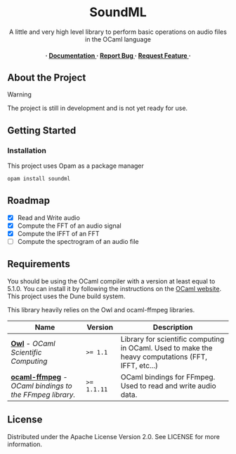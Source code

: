 <div align='center'>

<h1>SoundML</h1>
<p>A little and very high level library to perform basic operations on audio files in the OCaml language</p>

<h4> <span> · </span> <a href="https://github.com/gabyfle/SoundML/blob/master/README.md"> Documentation </a> <span> · </span> <a href="https://github.com/gabyfle/SoundML/issues"> Report Bug </a> <span> · </span> <a href="https://github.com/gabyfle/SoundML/issues"> Request Feature </a> · </h4>


</div>

## About the Project

> [!WARNING]
> The project is still in development and is not yet ready for use.

## Getting Started

### Installation

This project uses Opam as a package manager
```bash
opam install soundml
```


## Roadmap

* [x] Read and Write audio
* [x] Compute the FFT of an audio signal
* [x] Compute the IFFT of an FFT
* [ ] Compute the spectrogram of an audio file

## Requirements

You should be using the OCaml compiler with a version at least equal to 5.1.0. You can install it by following the instructions on the [OCaml website](https://ocaml.org/docs/install.html). This project uses the Dune build system.

This library heavily relies on the Owl and ocaml-ffmpeg libraries.

<div align=center>

| Name                                                                                                  | Version     | Description                                                                                        |
| ----------------------------------------------------------------------------------------------------- | ----------- | -------------------------------------------------------------------------------------------------- |
| [**Owl**](https://github.com/owlbarn/owl) - *OCaml Scientific Computing*                              | `>= 1.1`    | Library for scientific computing in OCaml. Used to make the heavy computations (FFT, IFFT, etc...) |
| [**ocaml-ffmpeg**](https://github.com/savonet/ocaml-ffmpeg) - *OCaml bindings to the FFmpeg library.* | `>= 1.1.11` | OCaml bindings for FFmpeg. Used to read and write audio data.                                      |

</div>

## License

Distributed under the Apache License Version 2.0. See LICENSE for more information.
